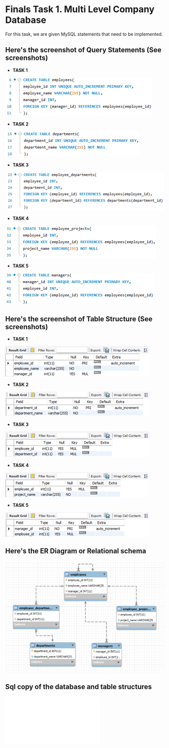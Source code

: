 # Finals Task 1. Multi Level Company Database 
For this task, we are given MySQL statements that need to be implemented.
## Here's the screenshot of Query Statements (See screenshots)
- **TASK 1**

![Sample Output](images/QS_TASK1.png)
- **TASK 2**

![Sample Output](images/QS_TASK2.png)
- **TASK 3**

![Sample Output](images/QS_TASK3.png)
- **TASK 4**

![Sample Output](images/QS_TASK4.png)
- **TASK 5**

![Sample Output](images/QS_TASK5.png)
## Here's the screenshot of Table Structure (See screenshots)
- **TASK 1**

![Sample Output](images/TS_TASK1.png)
- **TASK 2**

![Sample Output](images/TS_TASK2.png)
- **TASK 3**
  
![Sample Output](images/TS_TASK3.png)
- **TASK 4**

![Sample Output](images/TS_TASK4.png)
- **TASK 5**

![Sample Output](images/TS_TASK5.png)
## Here's the ER Diagram or Relational schema 
![Sample Output](images/ERD.png)
## Sql copy of the database and table structures
![SQL COPY](images/sql_copy.pdf)
